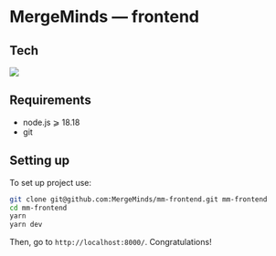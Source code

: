 # MergeMinds &mdash; frontend

## Tech
<img src="https://skillicons.dev/icons?i=svelte,typescript,tailwind,vite" />

## Requirements
- node.js &geqslant; 18.18
- git

## Setting up
To set up project use:
```bash
git clone git@github.com:MergeMinds/mm-frontend.git mm-frontend
cd mm-frontend
yarn
yarn dev
```
Then, go to `http://localhost:8000/`. Congratulations!
